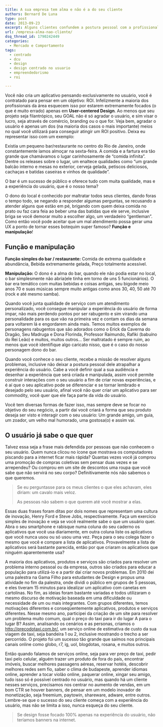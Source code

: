 ```yaml
---
title: A sua empresa tem alma e não é a do seu cliente
authors: Bernard De Luna
type: post
date: 2013-09-23
excerpt: Alguns clientes confundem a postura pessoal com a profissional, o problema a ser superado é quando quer impor o seu estilo para o projeto. Isso também vale para o designer que tenta impor seu estilo no projeto do cliente.
url: /empresa-alma-nao-cliente/
dsq_thread_id: 1790242449
categories:
  - Mercado e Comportamento
tags:
  - centrado
  - dcu
  - design
  - design centrado no usuario
  - empreendedorismo
  - roi

---
```

Você não cria um aplicativo pensando exclusivamente no usuário, você é contratado para pensar em um objetivo: ROI. Infelizmente a maioria dos profissionais da área esquecem isso por estarem extremamente focados (o que é muito errado) apenas em **User-centered Design**. Ao menos que seu projeto seja filantrópico, seu GOAL não é só agradar o usuário, e sim visar o lucro, seja através de comércio, branding ou o que for. Veja bem, agradar o usuário é apenas um dos (na maioria dos casos o mais importante) meios no qual você utilizará para conseguir atingir um ROI positivo. Deixa eu representar isso com um exemplo: 

Existia um pequeno bar/restaurante no centro do Rio de Janeiro, onde constantemente íamos almoçar na sexta-feira. A comida e a fartura era tão grande que chamávamos o lugar carinhosamente de “comida infinita”. Dentre os releases sobre o lugar, um enaltece qualidades como &#8220;um grande balcão interno e mesas no exterior, cerveja gelada, petiscos deliciosos, cachaças e batidas caseiras e vinhos de qualidade&#8221;. 

O bar é um sucesso de público e oferece tudo com muita qualidade, mas e a experiência do usuário, que é o nosso tema?
  
O dono do local é conhecido por maltratar todos seus clientes, dando foras o tempo todo, se negando a responder algumas perguntas, se recusando a atender alguns que estão em pé, brigando com quem deixa comida no prato ou faz cara feia ao beber uma das batidas que ele serve, inclusive briga se você demorar muito a escolher algo, um verdadeiro &#8220;gentleman&#8221;. Como então você pode aceitar que um mal atendimento possa gerar uma UX a ponto de tornar esses botequim super famoso? **Função e manipulação**!

## Função e manipulação

**Função simples do bar / restaurante:** Comida de extrema qualidade e abundância, Bebida extremamente gelada, Preço totalmente acessível.

**Manipulação:** O dono é a alma do bar, quando ele não podia estar no local, o bar simplesmente não abria(ele tinha em torno de uns 5 funcionários). O bar era temático com muitas bebidas e coisas antigas, seu bigode meio anos 70 e suas músicas sempre muito antigas como anos 30, 40, 50 até 70 (rock e até mesmo samba).

Quando você junta qualidade de serviço com um atendimento personalizado, você consegue manipular a experiência do usuário de forma ímpar, não mais perdendo pontos por ser rabugento e sim virando uma personalidade para os que vão na primeira vez e contam os dias da semana para voltarem lá e engordarem ainda mais. Temos muitos exemplos de personagens rabugentos que são adorados como o Erick da Caverna do Dragão, Seu Madruga e Dona Florinda, Professor Raimundo, Rafiki (babuíno do Rei Leão) e muitos, muitos outros… Ser maltratado é sempre ruim, ao menos que você identifique algo caricato nisso, que é o caso do nosso personagem dono do bar.

Quando você conhece o seu cliente, recebe a missão de resolver alguns problemas, inclusive não deixar a postura pessoal dele atrapalhar a experiência do usuário. Cabe a você definir qual a sua audiência e desenhar a experiência que será criada e manipulada, assim você permite construir interações com o seu usuário a fim de criar novas experiências, e é aí que o seu aplicativo pode se diferenciar e se tornar lembrado e desejado pelo seu usuário, afinal você não quer criar um aplicativo para ser commodity, você quer que ele faça parte da vida do usuário.

Você tem diversas formas de fazer isso, mas sempre deve se focar no objetivo do seu negócio, a partir daí você criará a forma que seu produto deseja ser visto e interagir com o seu usuário: Um grande amigo, um guia, um zoador, um velho mal humorado, uma gostosa(o) e assim vai.

## O usuário já sabe o que quer

Talvez essa seja a frase mais defendida por pessoas que não conhecem o seu usuário. Quem nunca clicou no ícone que mostrava os computadores piscando para a internet ficar mais rápida? Quantas vezes você já comprou uma promoção de compras coletivas sem pensar duas vezes e se arrependeu? Ou comprou em um site de descontos uma roupa que você sabe que não servirá no seu corpo? Definitivamente nós não sabemos o que queremos.

> Se eu perguntasse para os meus clientes o que eles achavam, eles diriam: um cavalo mais veloz.
> 
> As pessoas não sabem o que querem até você mostrar a elas. 

Essas duas frases foram ditas por dois nomes que representam uma cultura de inovação, Henry Ford e Steve Jobs, respectivamente. Faça um exercício simples de inovação e veja se você realmente sabe o que um usuário quer. Abra o seu smartphone e rabisque numa coluna do seu caderno os aplicativos que você usa diariamente, em outra coluna liste os aplicativos que você nunca usou ou só usou uma vez. Peça para o seu colega fazer o mesmo que você e compare a lista de aplicativos. Provavelmente a lista de aplicativos será bastante parecida, então por que criaram os aplicativos que ninguém aparentemente usa? 

A maioria dos aplicativos, produtos e serviços são criados para resolver um problema interno pessoal ou da empresa, outros são criados para educar a população para utilizá-lo e a partir daí criar novos problemas. Em 2010 dei uma palestra na Gama Filho para estudantes de Design e propus uma atividade no fim da palestra, onde dividi o público em grupos de 5 pessoas, e eles tiveram 15 minutos para idealizar um aplicativo com canetas em cartolinas. No fim, as ideias foram bastante variadas e todos utilizaram o mesmo discurso de motivação baseada em uma dificuldade ou necessidade de um ou mais integrantes. Com grupos diferentes, temos motivações diferentes e conseqüentemente aplicativos, produtos e serviços diferentes. Nesse mesmo ano, participei da criação de um site para resolver um problema muito comum, qual o preço do taxi para ir do lugar A para o lugar B? Assim, analisando os cenários e as personas, criamos o <a href="http://precodotaxi.com.br/" title="http://precodotaxi.com.br/" target="_blank">http://precodotaxi.com.br/</a>, um serviço online de estimativa de custo da sua viagem de taxi, seja bandeira 1 ou 2, inclusive mostrando o trecho a ser percorrido. O projeto foi um sucesso tão grande que saímos nos principais canais online como globo, r7, ig, uol, blogdotas, rosana, e muitos outros. 

Então quando falamos de serviços online, seja para ver preço de taxi, pedir taxi pelo celular, alguém trazer um produto de fora do país, encontrar imóveis, buscar melhores passagens aéreas, reservar hotéis, descobrir melhores redes sem fio, saber o clima de budapeste, aprender idiomas online, aprender a tocar violão online, paquerar online, xingar seu amigo, tudo isso só é possível centrado no usuário, mas quando há um cliente nesses serviços, precisamos nos centrar no aumento de vendas, em um bom CTR se houver banners, de pensar em um modelo inovador de monetização, seja freemium, paytowin, shareware, adware, entre outros. Lembre-se que o sucesso do seu cliente começa com a experiência do usuário, mas não se limita a isso, nunca esqueça do seu cliente. 

> Se design fosse focado 100% apenas na experiência do usuário, não teríamos banners na internet.